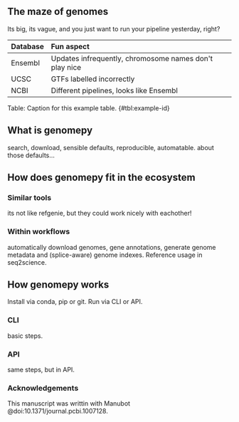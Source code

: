 ## The maze of genomes
Its big, its vague, and you just want to run your pipeline yesterday, right?

| Database | Fun aspect |
|:--|:--|
| Ensembl | Updates infrequently, chromosome names don't play nice |
| UCSC    | GTFs labelled incorrectly                              |
| NCBI    | Different pipelines, looks like Ensembl                |

Table: Caption for this example table. {#tbl:example-id}

## What is genomepy
search, download, sensible defaults, reproducible, automatable.
about those defaults...

## How does genomepy fit in the ecosystem
### Similar tools
its not like refgenie, but they could work nicely with eachother!

### Within workflows
automatically download genomes, gene annotations, generate genome metadata and (splice-aware) genome indexes.
Reference usage in seq2science.

## How genomepy works
Install via conda, pip or git. Run via CLI or API.

### CLI
basic steps.

### API
same steps, but in API.

### Acknowledgements
This manuscript was writtin with Manubot @doi:10.1371/journal.pcbi.1007128.
